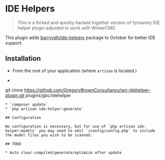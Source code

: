 # IDE Helpers

> This is a forked and quickly hacked together version of fynsarmy IDE helper plugin 
> adjusted to work with WinterCMS

This plugin adds [barryvdh/ide-helpers](https://github.com/barryvdh/laravel-ide-helper) package to October for better IDE support.

## Installation

* From the root of your application (where `artisan` is located.) 
* ```bash
git clone https://github.com/GregoryBrownConsultancy/wn-idehelper-plugin.git plugins/gbc/idehelper
```
* `composer update`
* `php artisan ide-helper:generate`

## Configuration

No configuration is necessary, but for use of `php artisan ide-helper:models` you may need to edit `/config/config.php` to include the model files you wish to be scanned.

## TODO

* Auto clear-compiled/generate/optimize after update
